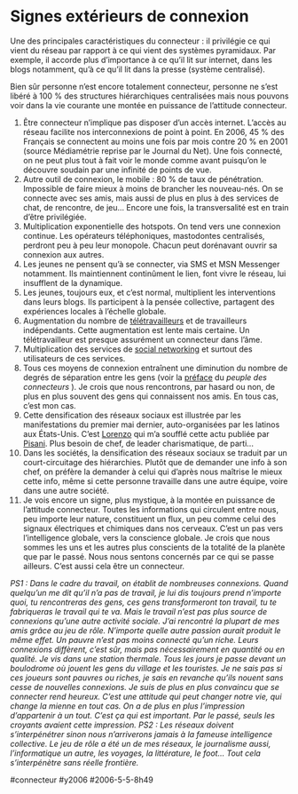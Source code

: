 # Signes extérieurs de connexion

Une des principales caractéristiques du connecteur : il privilégie ce qui vient du réseau par rapport à ce qui vient des systèmes pyramidaux. Par exemple, il accorde plus d’importance à ce qu’il lit sur internet, dans les blogs notamment, qu’à ce qu’il lit dans la presse (système centralisé).

Bien sûr personne n’est encore totalement connecteur, personne ne s’est libéré à 100 % des structures hiérarchiques centralisées mais nous pouvons voir dans la vie courante une montée en puissance de l’attitude connecteur.

1. Être connecteur n’implique pas disposer d’un accès internet. L’accès au réseau facilite nos interconnexions de point à point. En 2006, 45 % des Français se connectent au moins une fois par mois contre 20 % en 2001 (source Médiamétrie reprise par le Journal du Net). Une fois connecté, on ne peut plus tout à fait voir le monde comme avant puisqu’on le découvre soudain par une infinité de points de vue.
2. Autre outil de connexion, le mobile : 80 % de taux de pénétration. Impossible de faire mieux à moins de brancher les nouveau-nés. On se connecte avec ses amis, mais aussi de plus en plus à des services de chat, de rencontre, de jeu... Encore une fois, la transversalité est en train d’être privilégiée.
3. Multiplication exponentielle des hotspots. On tend vers une connexion continue. Les opérateurs téléphoniques, mastodontes centralisés, perdront peu à peu leur monopole. Chacun peut dorénavant ouvrir sa connexion aux autres.
4. Les jeunes ne pensent qu’à se connecter, via SMS et MSN Messenger notamment. Ils maintiennent continûment le lien, font vivre le réseau, lui insufflent de la dynamique.
5. Les jeunes, toujours eux, et c’est normal, multiplient les interventions dans leurs blogs. Ils participent à la pensée collective, partagent des expériences locales à l’échelle globale.
6. Augmentation du nombre de [télétravailleurs](http://www.01net.com/article/260668.html) et de travailleurs indépendants. Cette augmentation est lente mais certaine. Un télétravailleur est presque assurément un connecteur dans l’âme.
7. Multiplication des services de [social networking](http://www.bonweb.com/internet/social-networking-discussion.php) et surtout des utilisateurs de ces services.
8. Tous ces moyens de connexion entraînent une diminution du nombre de degrés de séparation entre les gens (voir la [préface](http://blog.tcrouzet.com/peuple/seconde-edition-35719) du *peuple des connecteurs* ). Je crois que nous rencontrons, par hasard ou non, de plus en plus souvent des gens qui connaissent nos amis. En tous cas, c’est mon cas.
9. Cette densification des réseaux sociaux est illustrée par les manifestations du premier mai dernier, auto-organisées par les latinos aux États-Unis. C’est [Lorenzo](http://lorenzo.soccavo.free.fr/) qui m’a soufflé cette actu publiée par [Pisani](http://pisani.blog.lemonde.fr/pisani/2006/05/un_1er_mai_lati.html). Plus besoin de chef, de leader charismatique, de parti...
10. Dans les sociétés, la densification des réseaux sociaux se traduit par un court-circuitage des hiérarchies. Plutôt que de demander une info à son chef, on préfère la demander à celui qui d’après nous maîtrise le mieux cette info, même si cette personne travaille dans une autre équipe, voire dans une autre société.
11. Je vois encore un signe, plus mystique, à la montée en puissance de l’attitude connecteur. Toutes les informations qui circulent entre nous, peu importe leur nature, constituent un flux, un peu comme celui des signaux électriques et chimiques dans nos cerveaux. C’est un pas vers l’intelligence globale, vers la conscience globale. Je crois que nous sommes les uns et les autres plus conscients de la totalité de la planète que par le passé. Nous nous sentons concernés par ce qui se passe ailleurs. C’est aussi cela être un connecteur.

*PS1 : Dans le cadre du travail, on établit de nombreuses connexions. Quand quelqu’un me dit qu’il n’a pas de travail, je lui dis toujours prend n’importe quoi, tu rencontreras des gens, ces gens transformeront ton travail, tu te fabriqueras le travail qui te va. Mais le travail n’est pas plus source de connexions qu’une autre activité sociale. J’ai rencontré la plupart de mes amis grâce au jeu de rôle. N’importe quelle autre passion aurait produit le même effet.*
*Un pauvre n’est pas moins connecté qu’un riche. Leurs connexions diffèrent, c’est sûr, mais pas nécessairement en quantité ou en qualité. Je vis dans une station thermale. Tous les jours je passe devant un boulodrome où jouent les gens du village et les touristes. Je ne sais pas si ces joueurs sont pauvres ou riches, je sais en revanche qu’ils nouent sans cesse de nouvelles connexions.*
*Je suis de plus en plus convaincu que se connecter rend heureux. C’est une attitude qui peut changer notre vie, qui change la mienne en tout cas. On a de plus en plus l’impression d’appartenir à un tout. C’est ça qui est important. Par le passé, seuls les croyants avaient cette impression.*
*PS2 : Les réseaux doivent s’interpénétrer sinon nous n’arriverons jamais à la fameuse intelligence collective. Le jeu de rôle a été un de mes réseaux, le journalisme aussi, l’informatique un autre, les voyages, la littérature, le foot… Tout cela s’interpénètre sans réelle frontière.*

#connecteur #y2006 #2006-5-5-8h49
